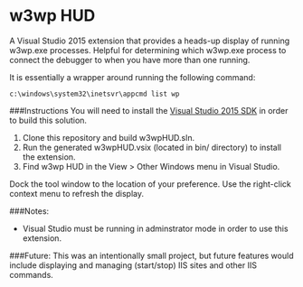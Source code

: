 # w3wp HUD
A Visual Studio 2015 extension that provides a heads-up display of running w3wp.exe processes. Helpful for determining which w3wp.exe process to connect the debugger to when you have more than one running.

It is essentially a wrapper around running the following command:
```
c:\windows\system32\inetsvr\appcmd list wp
```
###Instructions
You will need to install the [Visual Studio 2015 SDK](https://msdn.microsoft.com/en-us/library/bb166441.aspx) in order to build this solution. 

1. Clone this repository and build w3wpHUD.sln.
2. Run the generated w3wpHUD.vsix (located in bin/ directory) to install the extension.
3. Find w3wp HUD in the View > Other Windows menu in Visual Studio.

Dock the tool window to the location of your preference. Use the right-click context menu to refresh the display.

###Notes:
* Visual Studio must be running in adminstrator mode in order to use this extension.

###Future:
This was an intentionally small project, but future features would include displaying and managing (start/stop) IIS sites and other IIS commands.

